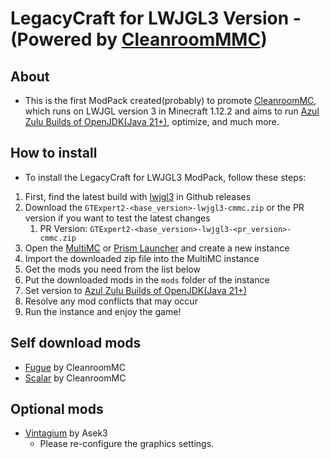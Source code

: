 # LegacyCraft for LWJGL3 Version - (Powered by [CleanroomMMC](https://github.com/CleanroomMC/CleanroomMMC))

## About
- This is the first ModPack created(probably) to promote [CleanroomMC](https://github.com/CleanroomMC), which runs on LWJGL version 3 in Minecraft 1.12.2 and aims to run [Azul Zulu Builds of OpenJDK(Java 21+)](https://www.azul.com/downloads/?version=java-21-lts&package=jre#zulu), optimize, and much more.


## How to install
- To install the LegacyCraft for LWJGL3 ModPack, follow these steps:
1. First, find the latest build with [lwjgl3](https://github.com/tier940/LegacyCraft/releases) in Github releases
2. Download the `GTExpert2-<base_version>-lwjgl3-cmmc.zip` or the PR version if you want to test the latest changes
    1. PR Version: `GTExpert2-<base_version>-lwjgl3-<pr_version>-cmmc.zip`
3. Open the [MultiMC](https://multimc.org/) or [Prism Launcher](https://prismlauncher.org/) and create a new instance
4. Import the downloaded zip file into the MultiMC instance
5. Get the mods you need from the list below
6. Put the downloaded mods in the `mods` folder of the instance
7. Set version to [Azul Zulu Builds of OpenJDK(Java 21+)](https://www.azul.com/downloads/?version=java-21-lts&package=jre#zulu)
8. Resolve any mod conflicts that may occur
9. Run the instance and enjoy the game!


## Self download mods
- [Fugue](https://www.curseforge.com/minecraft/mc-mods/fugue) by CleanroomMC
- [Scalar](https://www.curseforge.com/minecraft/mc-mods/scalar/files/6130572) by CleanroomMC

## Optional mods
- [Vintagium](https://github.com/Asek3/sodium-1.12) by Asek3
    - Please re-configure the graphics settings.
